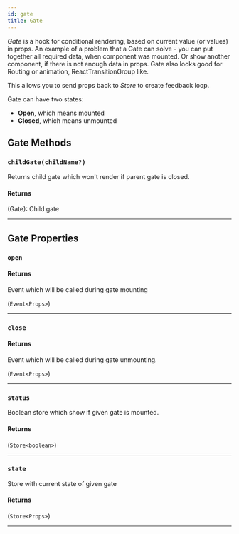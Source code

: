 ```yaml
---
id: gate
title: Gate
---
```


_Gate_ is a hook for conditional rendering, based on current value (or values) in props. An example of a problem that a Gate can solve - you can put together all required data, when component was mounted. Or show another component, if there is not enough data in props. Gate also looks good for Routing or animation, ReactTransitionGroup like.

This allows you to send props back to _Store_ to create feedback loop.

Gate can have two states:

- **Open**, which means mounted
- **Closed**, which means unmounted

## Gate Methods

### `childGate(childName?)`

Returns child gate which won't render if parent gate is closed.

#### Returns

(Gate): Child gate

<hr />

## Gate Properties

### `open`

#### Returns

Event which will be called during gate mounting

(`Event<Props>`)

<hr />

### `close`

#### Returns

Event which will be called during gate unmounting.

(`Event<Props>`)

<hr />

### `status`

Boolean store which show if given gate is mounted.

#### Returns

(`Store<boolean>`)

<hr />

### `state`

Store with current state of given gate

#### Returns

(`Store<Props>`)

<hr />
